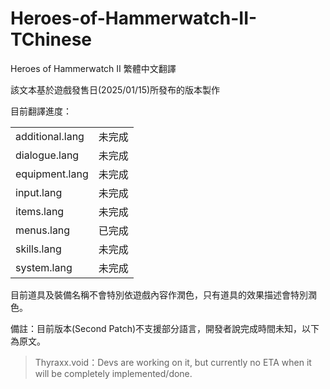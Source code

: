 # Heroes-of-Hammerwatch-II-TChinese
Heroes of Hammerwatch II 繁體中文翻譯

該文本基於遊戲發售日(2025/01/15)所發布的版本製作

目前翻譯進度：
<table>
    <tr>
        <td>additional.lang</td>
        <td>未完成</td>
    </tr>
    <tr>
        <td>dialogue.lang</td>
        <td>未完成</td>
    </tr>
    <tr>
        <td>equipment.lang</td>
        <td>未完成</td>
    </tr>
    <tr>
        <td>input.lang</td>
        <td>未完成</td>
    </tr>
    <tr>
        <td>items.lang</td>
        <td>未完成</td>
    </tr>
    <tr>
        <td>menus.lang</td>
        <td>已完成</td>
    </tr>
    <tr>
        <td>skills.lang</td>
        <td>未完成</td>
    </tr>
    <tr>
        <td>system.lang</td>
        <td>未完成</td>
    </tr>
</table>


目前道具及裝備名稱不會特別依遊戲內容作潤色，只有道具的效果描述會特別潤色。

備註：目前版本(Second Patch)不支援部分語言，開發者說完成時間未知，以下為原文。

>Thyraxx.void：Devs are working on it, but currently no ETA when it will be completely implemented/done. 

